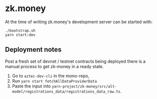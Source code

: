 # zk.money

At the time of writing zk.money's development server can be started with:

```
./bootstrap.sh
yarn start:dev
```

## Deployment notes

Post a fresh set of devnet / testnet contracts being deployed there is a manual process to get zk-money in a ready state.

1. Go to `aztec-dev-cli` in the mono-repo,
2. Run `yarn start fetchAllDataProviderData`
3. Paste the input into `yarn-project/zk-money/src/alt-model/registrations_data/registrations_data_raw.ts`.
